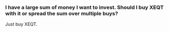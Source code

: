 ### I have a large sum of money I want to invest. Should I buy XEQT with it or spread the sum over multiple buys?

Just buy XEQT.
